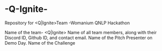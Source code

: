 # -Q-Ignite-
Repository for &lt;Q|Ignite>Team -Womanium QNLP Hackathon

Name of the team- <Q|Ignite>
Name of all team members, along with their Discord ID, Github ID, and contact email.
Name of the Pitch Presenter on Demo Day.
Name of the Challenge
